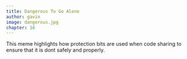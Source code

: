 ```yaml
---
title: Dangerous To Go Alone
author: gavin
image: dangerous.jpg
chapter: 16
---
```

This meme highlights how protection bits are used when code sharing to ensure that it is dont safely and properly.